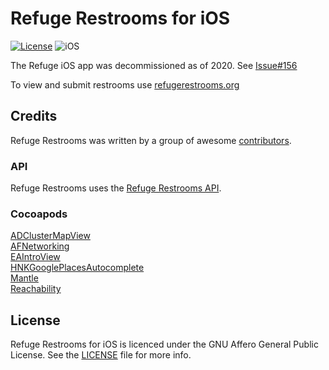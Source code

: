 Refuge Restrooms for iOS
========================

[![License](https://img.shields.io/badge/license-AGPL-lightgrey.svg)](https://raw.githubusercontent.com/RefugeRestrooms/refugerestrooms-ios/master/LICENSE)
![iOS](https://img.shields.io/badge/platform-ios-lightgrey.svg)

The Refuge iOS app was decommissioned as of 2020. See [Issue#156](https://github.com/RefugeRestrooms/refugerestrooms-ios/issues/156)

To view and submit restrooms use [refugerestrooms.org](https://refugerestrooms.org)

## Credits

Refuge Restrooms was written by a group of awesome [contributors](https://github.com/RefugeRestrooms/refugerestrooms-ios/contributors).

### API

Refuge Restrooms uses the [Refuge Restrooms API](http://www.refugerestrooms.org/api/docs/).

### Cocoapods

[ADClusterMapView](https://github.com/applidium/ADClusterMapView)
<br>
[AFNetworking](https://github.com/AFNetworking/AFNetworking)
<br>
[EAIntroView](https://github.com/ealeksandrov/EAIntroView)
<br>
[HNKGooglePlacesAutocomplete](https://github.com/hkellaway/HNKGooglePlacesAutocomplete)
<br>
[Mantle](https://github.com/Mantle/Mantle)
<br>
[Reachability](https://github.com/tonymillion/Reachability)

## License

Refuge Restrooms for iOS is licenced under the GNU Affero General Public License. See the [LICENSE](https://raw.githubusercontent.com/RefugeRestrooms/refugerestrooms-ios/master/LICENSE) file for more info.
